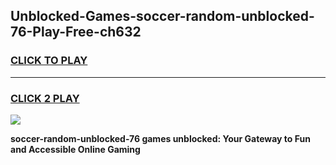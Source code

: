 
## Unblocked-Games-soccer-random-unblocked-76-Play-Free-ch632
<h3>
<a href="https://premium76.site?title=soccer-random-unblocked-76&ref=23A">CLICK TO PLAY</a></h3>
<hr>

<h3>
<a href="https://premium76.site?title=soccer-random-unblocked-76&ref=23A">CLICK 2 PLAY</a>
  
</h3>

<a href="https://premium76.site?title=soccer-random-unblocked-76&ref=23A"><img src="https://clearcache.store/games.png"></a>


**soccer-random-unblocked-76 games unblocked: Your Gateway to Fun and Accessible Online Gaming**
